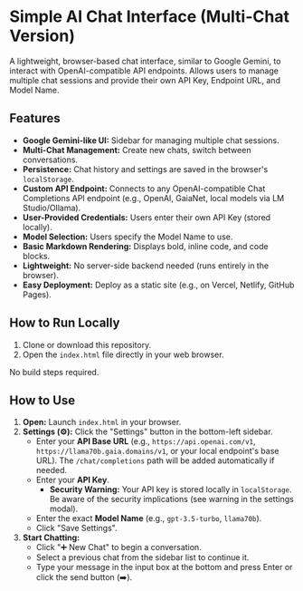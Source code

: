 # Simple AI Chat Interface (Multi-Chat Version)

A lightweight, browser-based chat interface, similar to Google Gemini, to interact with OpenAI-compatible API endpoints. Allows users to manage multiple chat sessions and provide their own API Key, Endpoint URL, and Model Name.

## Features

*   **Google Gemini-like UI:** Sidebar for managing multiple chat sessions.
*   **Multi-Chat Management:** Create new chats, switch between conversations.
*   **Persistence:** Chat history and settings are saved in the browser's `localStorage`.
*   **Custom API Endpoint:** Connects to any OpenAI-compatible Chat Completions API endpoint (e.g., OpenAI, GaiaNet, local models via LM Studio/Ollama).
*   **User-Provided Credentials:** Users enter their own API Key (stored locally).
*   **Model Selection:** Users specify the Model Name to use.
*   **Basic Markdown Rendering:** Displays bold, inline code, and code blocks.
*   **Lightweight:** No server-side backend needed (runs entirely in the browser).
*   **Easy Deployment:** Deploy as a static site (e.g., on Vercel, Netlify, GitHub Pages).

## How to Run Locally

1.  Clone or download this repository.
2.  Open the `index.html` file directly in your web browser.

No build steps required.

## How to Use

1.  **Open:** Launch `index.html` in your browser.
2.  **Settings (⚙️):** Click the "Settings" button in the bottom-left sidebar.
    *   Enter your **API Base URL** (e.g., `https://api.openai.com/v1`, `https://llama70b.gaia.domains/v1`, or your local endpoint's base URL). The `/chat/completions` path will be added automatically if needed.
    *   Enter your **API Key**.
        *   **Security Warning:** Your API key is stored locally in `localStorage`. Be aware of the security implications (see warning in the settings modal).
    *   Enter the exact **Model Name** (e.g., `gpt-3.5-turbo`, `llama70b`).
    *   Click "Save Settings".
3.  **Start Chatting:**
    *   Click "➕ New Chat" to begin a conversation.
    *   Select a previous chat from the sidebar list to continue it.
    *   Type your message in the input box at the bottom and press Enter or click the send button (➡️).